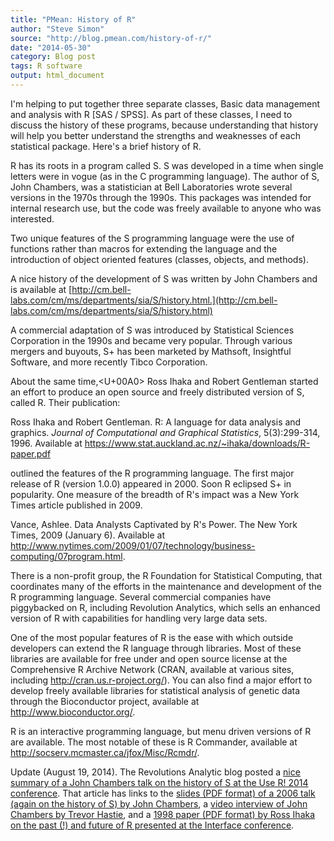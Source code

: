 ```yaml
---
title: "PMean: History of R"
author: "Steve Simon"
source: "http://blog.pmean.com/history-of-r/"
date: "2014-05-30"
category: Blog post
tags: R software
output: html_document
---
```


I'm helping to put together three separate classes, Basic data
management and analysis with R \[SAS / SPSS\]. As part of these classes,
I need to discuss the history of these programs, because understanding
that history will help you better understand the strengths and
weaknesses of each statistical package. Here's a brief history of
R.

<!---More--->

R has its roots in a program called S. S was developed in a time when
single letters were in vogue (as in the C programming language). The
author of S, John Chambers, was a statistician at Bell Laboratories
wrote several versions in the 1970s through the 1990s. This packages was
intended for internal research use, but the code was freely available to
anyone who was interested.

Two unique features of the S programming language were the use of
functions rather than macros for extending the language and the
introduction of object oriented features (classes, objects, and
methods).

A nice history of the development of S was written by John Chambers and
is available at
[http://cm.bell-labs.com/cm/ms/departments/sia/S/history.html.](http://cm.bell-labs.com/cm/ms/departments/sia/S/history.html)

A commercial adaptation of S was introduced by Statistical Sciences
Corporation in the 1990s and became very popular. Through various
mergers and buyouts, S+ has been marketed by Mathsoft, Insightful
Software, and more recently Tibco Corporation.

About the same time,<U+00A0> Ross Ihaka and Robert Gentleman started an effort
to produce an open source and freely distributed version of S, called R.
Their publication:

Ross Ihaka and Robert Gentleman. R: A language for data analysis and
graphics. *Journal of Computational and Graphical Statistics*,
5(3):299-314, 1996. Available at
<https://www.stat.auckland.ac.nz/~ihaka/downloads/R-paper.pdf>

outlined the features of the R programming language. The first major
release of R (version 1.0.0) appeared in 2000. Soon R eclipsed S+ in
popularity. One measure of the breadth of R's impact was a New York
Times article published in 2009.

Vance, Ashlee. Data Analysts Captivated by R's Power. The New York
Times, 2009 (January 6). Available at
<http://www.nytimes.com/2009/01/07/technology/business-computing/07program.html>.

There is a non-profit group, the R Foundation for Statistical Computing,
that coordinates many of the efforts in the maintenance and development
of the R programming language. Several commercial companies have
piggybacked on R, including Revolution Analytics, which sells an
enhanced version of R with capabilities for handling very large data
sets.

One of the most popular features of R is the ease with which outside
developers can extend the R language through libraries. Most of these
libraries are available for free under and open source license at the
Comprehensive R Archive Network (CRAN, available at various sites,
including <http://cran.us.r-project.org/>). You can also find a major
effort to develop freely available libraries for statistical analysis of
genetic data through the Bioconductor project, available at
<http://www.bioconductor.org/>.

R is an interactive programming language, but menu driven versions of R
are available. The most notable of these is R Commander, available at
<http://socserv.mcmaster.ca/jfox/Misc/Rcmdr/>.

Update (August 19, 2014). The Revolutions Analytic blog posted a [nice
summary of a John Chambers talk on the history of S at the Use R! 2014
conference](http://blog.revolutionanalytics.com/2014/07/reflections-on-john-chambers-userr-2014-keynote-address.html).
That article has links to the [slides (PDF format) of a 2006 talk (again
on the history of S) by John
Chambers](http://www.r-project.org/user-2006/Slides/Chambers.pdf), a
[video interview of John Chambers by Trevor
Hastie](http://blog.revolutionanalytics.com/2014/01/john-chambers-recounts-the-history-of-s-and-r.html),
and a [1998 paper (PDF format) by Ross Ihaka on the past (!) and future
of R presented at the Interface
conference](https://www.stat.auckland.ac.nz/~ihaka/downloads/Interface98.pdf).





